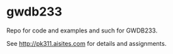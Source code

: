 # gwdb233
Repo for code and examples and such for GWDB233.

See http://pk311.aisites.com for details and assignments.
